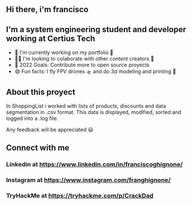 ## Hi there, i'm francisco

## I'm a system engineering student and developer working at Certius Tech
- 📎 I'm currently working on my portfolio 🔖 
- 👨‍💻 I'm looking to colaborate with other content creators 🙌 
- 🥇 2022 Goals: Contribute more to open source proyects
- 😄 Fun facts: I fly FPV drones 🛸 and do 3d modeling and printing 🗽 

## About this proyect
In ShoppingList i worked with lists of products, discounts and data segmentation in .csv format.
This data is displayed, modified, sorted and logged into a .log file.

Any feedback will be appreciated 😃 


## Connect with me
### Linkedin at https://www.linkedin.com/in/franciscoghignone/
### Instagram at https://www.instagram.com/franghignone/
### TryHackMe at https://tryhackme.com/p/CrackDad
